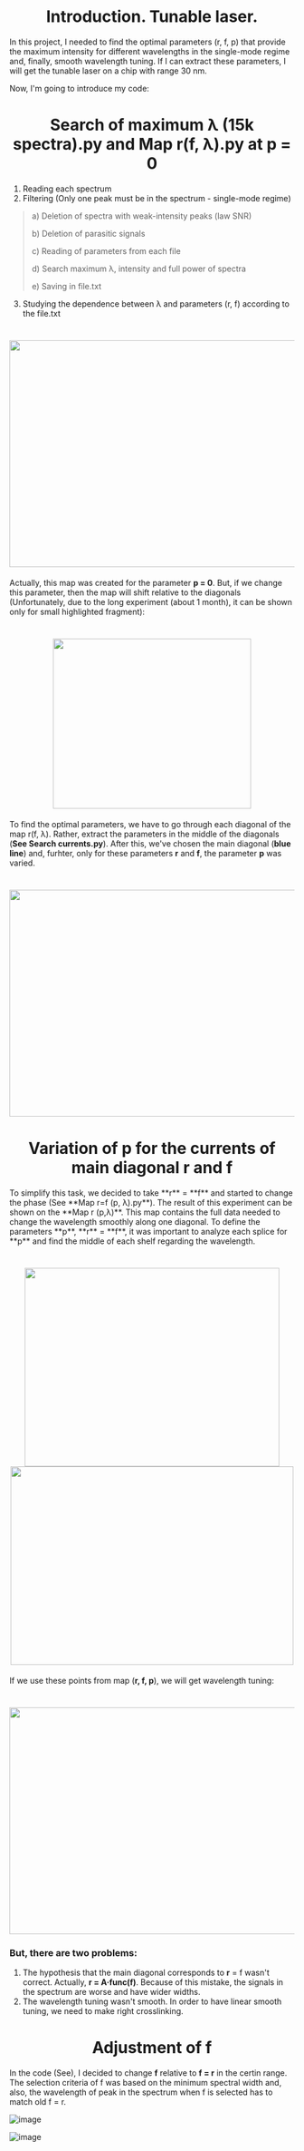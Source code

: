<h1 align="center">Introduction. Tunable laser.</h1>

In this project, I needed to find the optimal parameters (r, f, p) that provide the maximum intensity for different wavelengths in the single-mode regime and, finally, smooth wavelength tuning. If I can extract these parameters, I will get the tunable laser on a chip with range 30 nm.

Now, I'm going to introduce my code:

<h1 align="center"> Search of maximum λ (15k spectra).py and Map r(f, λ).py at p = 0</h1>

1) Reading each spectrum
2) Filtering (Only one peak must be in the spectrum - single-mode regime) 
  ><p>a) Deletion of spectra with weak-intensity peaks (law SNR)
  ><p>b) Deletion of parasitic signals
  ><p>c) Reading of parameters from each file
  ><p>d) Search maximum λ, intensity and full power of spectra
  ><p>e) Saving in file.txt
3) Studying the dependence between λ and parameters (r, f) according to the file.txt

<h1 align="center"><img src="https://user-images.githubusercontent.com/87599571/179037437-b62af617-8094-4c53-9e15-0406a21f5868.png" width="650" height="400" /></h1>

Actually, this map was created for the parameter **p = 0**. But, if we change this parameter, then the map will shift relative to the diagonals (Unfortunately, due to  the long experiment (about 1 month), it can be shown only for small highlighted fragment):

<h1 align="center"><img src="https://user-images.githubusercontent.com/87599571/179039394-2012c081-b859-488f-9815-7d0b494ac2e2.gif" width="350" height="300" /></h1>

To find the optimal parameters, we have to go through each diagonal of the map r(f, λ). Rather, extract the parameters in the middle of the diagonals (**See Search currents.py**). After this, we've chosen the main diagonal (**blue line**) and, furhter, only for these parameters **r** and **f**, the parameter **p** was varied.

<h1 align="center"><img src="https://user-images.githubusercontent.com/87599571/179046528-66eeeb20-70df-4080-9df1-d70525688ac1.png" width="650" height="400" /></h1>

<h1 align="center"> Variation of p for the currents of main diagonal r and f</h1>
To simplify this task, we decided to take **r** = **f** and started to change the phase (See **Map r=f (p, λ).py**). The result of this experiment can be shown on the **Map r (p,λ)**. This map contains the full data needed to change the wavelength smoothly along one diagonal. To define the parameters **p**, **r** = **f**, it was important to analyze each splice for **p** and find the middle of each shelf regarding the wavelength.

<h1 align="center">
  <img src="https://user-images.githubusercontent.com/87599571/179276650-3c0e5cea-bc09-471f-83e6-7de83e8bc9cd.gif" width="450" height="350" />
  <img src="https://user-images.githubusercontent.com/87599571/179276222-4f14d440-6e6b-4db5-9354-fe913440c7e4.png" width="500" height="350" /> 
</h1>

If we use these points from map (**r, f, p**), we will get wavelength tuning:

<h1 align="center"><img src="https://user-images.githubusercontent.com/87599571/179279479-e27d985b-db2b-46fd-9f2a-05e889c6a4f0.png" width="650" height="400" /></h1>

### But, there are two problems:
1) The hypothesis that the main diagonal corresponds to **r** = f wasn't correct. Actually, **r = A·func(f)**. Because of this mistake, the signals in the spectrum are worse and have wider widths.
2) The wavelength tuning wasn't smooth. In order to have linear smooth tuning, we need to make right crosslinking.

<h1 align="center"> Adjustment of f</h1>

In the code (See), I decided to change **f** relative to **f = r** in the certin range. The selection criteria of f was based on the minimum spectral width and, also,
the wavelength of peak in the spectrum when f is selected has to match old f = r.

![image](https://user-images.githubusercontent.com/87599571/179351084-b140d653-861b-4b80-b705-7abe99095dca.png)

![image](https://user-images.githubusercontent.com/87599571/179351093-acd3f1de-1cf0-42e2-a390-a6bd89dc7ec3.png)

